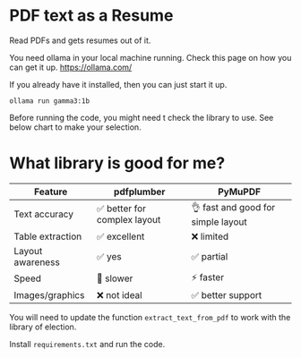 # PDF text as a Resume

Read PDFs and gets resumes out of it.

You need ollama in your local machine running. Check this page on how you can get it up. https://ollama.com/

If you already have it installed, then you can just start it up.

```
ollama run gamma3:1b
```

Before running the code, you might need t check the library to use. See below chart to make your selection.

# What library is good for me?

| Feature | pdfplumber | PyMuPDF |
|---------| -----------|----------|
| Text accuracy | ✅ better for complex layout | 👌 fast and good for simple layout |
|Table extraction | ✅ excellent | ❌ limited|
|Layout awareness | ✅ yes | ✅ partial|
|Speed | 🐢 slower | ⚡ faster|
|Images/graphics | ❌ not ideal | ✅ better support|

You will need to update the function `extract_text_from_pdf` to work with the library of election.

Install `requirements.txt` and run the code.